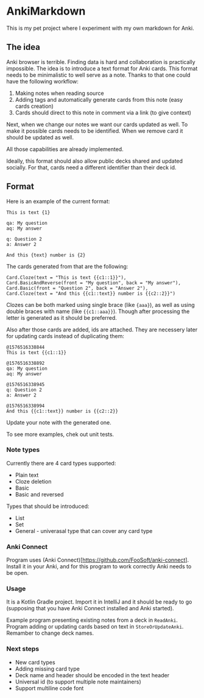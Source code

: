 # AnkiMarkdown

This is my pet project where I experiment with my own markdown for Anki.

## The idea

Anki browser is terrible. Finding data is hard and collaboration is practically impossible. 
The idea is to introduce a text format for Anki cards. 
This format needs to be minimalistic to well serve as a note.
Thanks to that one could have the following workflow:

1) Making notes when reading source
2) Adding tags and automatically generate cards from this note (easy cards creation)
3) Cards should direct to this note in comment via a link (to give context)

Next, when we change our notes we want our cards updated as well. To make it possible cards needs to be identified. When we remove card it should be updated as well. 

All those capabilities are already implemented.

Ideally, this format should also allow public decks shared and updated socially. For that, cards need a different identifier than their deck id.

## Format

Here is an example of the current format:

```
This is text {1}

qa: My question
aq: My answer

q: Question 2
a: Answer 2

And this {text} number is {2}
```

The cards generated from that are the following:

```
Card.Cloze(text = "This is text {{c1::1}}"),
Card.BasicAndReverse(front = "My question", back = "My answer"),
Card.Basic(front = "Question 2", back = "Answer 2"),
Card.Cloze(text = "And this {{c1::text}} number is {{c2::2}}")
```

Clozes can be both marked using single brace (like `{aaa}`), as well as using double braces with name (like `{{c1::aaa}}`). 
Though after processing the letter is generated as it should be preferred. 

Also after those cards are added, ids are attached. They are necessery later for updating cards instead of duplicating them:

```
@1576516338844
This is text {{c1::1}}

@1576516338892
qa: My question
aq: My answer

@1576516338945
q: Question 2
a: Answer 2

@1576516338994
And this {{c1::text}} number is {{c2::2}}
```

Update your note with the generated one. 

To see more examples, chek out unit tests.

### Note types

Currently there are 4 card types supported:
* Plain text
* Cloze deletion
* Basic
* Basic and reversed

Types that should be introduced:
* List
* Set
* General - univerasal type that can cover any card type

### Anki Connect

Program uses (Anki Connect)[https://github.com/FooSoft/anki-connect]. Install it in your Anki, and for this program to work correctly Anki needs to be open. 

### Usage

It is a Kotlin Gradle project. Import it in IntelliJ and it should be ready to go (supposing that you have Anki Connect installed and Anki started).

Example program presenting existing notes from a deck in `ReadAnki`. Program adding or updating cards based on text in `StoreOrUpdateAnki`. Remamber to change deck names.

### Next steps

* New card types
* Adding missing card type
* Deck name and header should be encoded in the text header
* Universal id (to support multiple note maintainers)
* Support multiline code font
